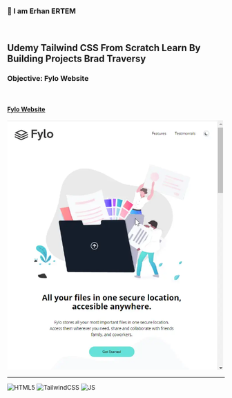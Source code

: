 ### 👋 **I am Erhan ERTEM**

&emsp;

## Udemy Tailwind CSS From Scratch Learn By Building Projects Brad Traversy

### **Objective:** Fylo Website

&emsp;

#### [Fylo Website](https://fylo-erhan-ertem.netlify.app/)

<img src="./screenshot.webp" width="500px"/>

---

![HTML5](https://img.shields.io/badge/HTML5-E34F26?style=square&logo=html5&logoColor=white)
![TailwindCSS](https://img.shields.io/badge/Tailwind_CSS-%2338B2AC.svg?style=square&logo=tailwind-css&logoColor=white)
![JS](https://img.shields.io/badge/JavaScript-323330?style=square&logo=javascript&logoColor=F7DF1E)
